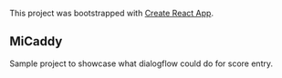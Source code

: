 This project was bootstrapped with [Create React App](https://github.com/facebook/create-react-app).

## MiCaddy

Sample project to showcase what dialogflow could do for score entry.

